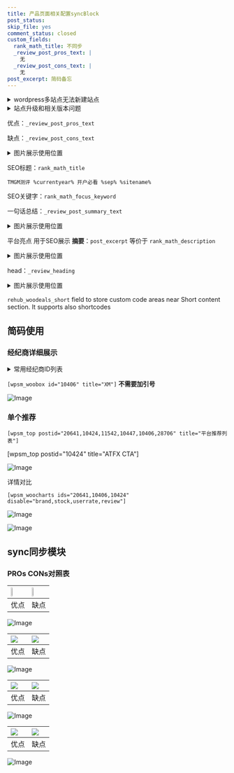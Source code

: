 ```yaml
---
title: 产品页面相关配置syncBlock
post_status: 
skip_file: yes
comment_status: closed
custom_fields:
  rank_math_title: 不同步
  _review_post_pros_text: |
    无
  _review_post_cons_text: |
    无
post_excerpt: 简码备忘
---
```

<details><summary>wordpress多站点无法新建站点</summary>

<li>和报错需要清理cookies一样的原因</li>
<li>wp-config.php里面<code>define( 'SUBDOMAIN_INSTALL', false );//子域名安装</code></li>
<li>新建子站点是用<code>define( 'SUBDOMAIN_INSTALL', true);//子域名安装</code> 完成以后，改成<code>false</code></li>
</details>

<details><summary>站点升级和相关版本问题</summary>

<p>wordpress：5.9.9
woocommerce：7.5.1
出现问题的地方：主题选项里面>><strong>Product layout >>compact style</strong></p>
<p>如何出现没有用过的字段 导致无法保存。先导出配置 然后进行修改，后面再次恢复即可。</p>
<p>出现部分字段无法显示时，需要返回默认布局后，对产品进行保存就好了。</p>
<p></p>
</details>

优点：`_review_post_pros_text`

缺点：`_review_post_cons_text`

<details><summary>图片展示使用位置</summary>

<img src="https://prod-files-secure.s3.us-west-2.amazonaws.com/39ed1227-6d7d-4570-be36-9ccd4a2c4241/f51d3d83-55d4-4bdf-9604-f37ec77ab556/Untitled.png?X-Amz-Algorithm=AWS4-HMAC-SHA256&X-Amz-Content-Sha256=UNSIGNED-PAYLOAD&X-Amz-Credential=ASIAZI2LB4662LIQKKBF%2F20250805%2Fus-west-2%2Fs3%2Faws4_request&X-Amz-Date=20250805T105519Z&X-Amz-Expires=3600&X-Amz-Security-Token=IQoJb3JpZ2luX2VjECEaCXVzLXdlc3QtMiJGMEQCIBBSCZJvpQRnJhxrustgm7Ea6OXWQHT8%2BhheqROlwZ9LAiAYxmlIxA03hUhU9zZrHOi1IYSRWVGXgyxNY1f10f9Jkir%2FAwhaEAAaDDYzNzQyMzE4MzgwNSIMGel20TGOFQhrVO6WKtwDAp7670e3MyupiGmngzUEcNGFdAqIZ%2BRFN8l8l9b0S%2BhJIpqZRVIpfX7GnoS64oZutqVbvJsltsv6ITT48zkVyd9QyN8nt%2F%2F1qgwv%2BAurd2ID6JxgW7pb2z6lOHv2DbVa%2FeK%2Bib5LSuIpbULXBQuiPwMT%2FVKfC5lNBxrfNCL5FOv7ueXRbm3hslGYG%2BQnVtGVrP9vsGSju3UgNmua4M77kqVdQ%2F%2BaqV0ZKlrwW6dblMviHHZwSYg%2BHzcKCGdog8KG1boFetnFII6Z7m8SXyLA%2Fd1qJjzM9%2FkrdK60374B4dJKuK6uVsfyr%2BupuuBQVMM3tK5wxI8d8fClRzCuz3QQ06hduuy%2B471W7m39%2BjhjtVgh8w0Q8VzzqjteJYsRcujZc3EpqafRTdE26NNE8GR8rWAJPK7mzpM5GouRsqC6%2FPOCqZoPDFXJjfHFWI4Bg8Jd57O3GsjOnCkD0IsLYk0YJlf%2BsJ0bMS%2FNkA48yMaxN6VgQZ9yGJip93B%2FOsQ2vITEyx64TjBy4HLx%2FhOdGvrld36u7q8QD5%2FCE9%2B6sq7vxUErTogtUO6w%2F%2BBXGSKhBMc7O3gRnf0M9G8TIn7nanBFBR6%2FOJxBI405WIhuN1QvXuLSziivjH22bmA4KmswzYPHxAY6pgHjHmhxWH0D6WqfP4pbPyDxgxIdleTaMD9r79nawUk%2Bmu9ki5cvo93z%2BKHmTwnTo4L5B%2FrY8aEddSI2KAl5C5%2Fk1iw6nPpX63m8wAwYr%2FVTFisZHAmbsHBOH4nE5RxVBqy1tO3HpsuOEpUMOV0KZw2qUcGcVv634uMAXDnQUIqLRhm%2ByI9BlAVTED4dN9cQYCRxsV3KyJY%2F4Uvk2T1LRELWUB2Zyhxf&X-Amz-Signature=188c8e5d96ef9b1e4e4a6d149eeb11901d20c7359a2812d771401c5a88513c5d&X-Amz-SignedHeaders=host&x-amz-checksum-mode=ENABLED&x-id=GetObject" alt="Image">
</details>

SEO标题：`rank_math_title`

`TMGM测评 %currentyear% 开户必看 %sep% %sitename%`

SEO关键字：`rank_math_focus_keyword`

一句话总结：`_review_post_summary_text`

<details><summary>图片展示使用位置</summary>

<img src="https://prod-files-secure.s3.us-west-2.amazonaws.com/39ed1227-6d7d-4570-be36-9ccd4a2c4241/4b96a922-296c-4f4e-8630-d1c870cbce01/Untitled.png?X-Amz-Algorithm=AWS4-HMAC-SHA256&X-Amz-Content-Sha256=UNSIGNED-PAYLOAD&X-Amz-Credential=ASIAZI2LB4662GU24P5A%2F20250805%2Fus-west-2%2Fs3%2Faws4_request&X-Amz-Date=20250805T105520Z&X-Amz-Expires=3600&X-Amz-Security-Token=IQoJb3JpZ2luX2VjECEaCXVzLXdlc3QtMiJHMEUCIFEtYqHvUQ57SXvhFRV6IRu0wXSPQWj7Cb7laM4DLwA6AiEA33WIR336UjANEE9dS54AUq4ZgyKJGIWIvlDuNABqgDkq%2FwMIWhAAGgw2Mzc0MjMxODM4MDUiDJ65gOkWfsF07ZLCLCrcA409mmE7lAeYN2ka62wGnFMowp9UWlkEkBmzdjl%2BrCrMd2k6c6PSgkxGum%2Bb%2FLnXL8dr%2BnsHyuI6ImKuHC24oM1fFOKB%2B%2BUnZRbTinPkbhgBC7OTBFlXMVvJ6lvJC4SbVlk2SpHJNvP%2Fs16DeRaNAACyqZJb14vWhOdTfZPCFX99hO1vBmJ0svfaZQ9hPgOPs5Fpx0sZPSRl9mDyoClSaqOngNeL8k9OJupzGQplLZUcBDWaZPWU7GKU4StEUQG2nZI7vhOzvumS4OQLX42aTH7CYb8MmvWyUAl%2F5l%2B8N62cbJ0F7q79XDubjfBQFmXgD4tGcfyCrb94g3F1BNlFm90WUgQM72o%2Bo1hELW6gv12n26gGlrY5wSBE%2BTWKF%2BPucn4xO6HBMox5FUrLQmYGTBs7ioO%2FMdM6xdAkkNaJ3oR4rwEBUoNmR7%2FDT%2BA0RXygyVTAaFQKFm4wsPPgeP9GSeVP86eLzqzbU1%2Be8jCFZkqzJlwEA3Ro%2FyE75cR4iFd8bgw235fKrWElyMt0jQlfOHo7uXDLLAjiJRXhRyrPNH%2B2uqOIQAkwFujmCStr0hMNSIvCM5lkExBxaaS8vSQsGOOmejTMsy9OR9R%2Bz0pkc5l7rDDmVMTBxCvgWlgwMOOEx8QGOqUBkJXougANKIPKpcOB3TiDlbE37J6WEIlmvcF7511tAZ2ZXdS6Vftv3LPxdi5L%2BL35QUxHIO9zdTJRjqho%2Bm92zpoXx8v0e6NOJO1r9zHiRFF5TGgy0A3yU7x3DSpeSNUgW%2BYZd%2B0nKn%2FnU8GRerCY8D0eoSMDMaVAR4wTXo6VyFqQTAxZEpIJ2%2FWYC9x0GbD%2B2lOth28S9AKdpONPUFruh9bmQUiR&X-Amz-Signature=5ada0b4ab7b5cb619e7614eea7ec125b7bab8ff2520533d6bad36c06ebc2fd33&X-Amz-SignedHeaders=host&x-amz-checksum-mode=ENABLED&x-id=GetObject" alt="Image">
</details>

平台亮点 用于SEO展示 **摘要**：`post_excerpt`  等价于 `rank_math_description`

<details><summary>图片展示使用位置</summary>

<img src="https://prod-files-secure.s3.us-west-2.amazonaws.com/39ed1227-6d7d-4570-be36-9ccd4a2c4241/1ee11f63-b60a-4dfe-a7a7-d58ff23b5d88/Untitled.png?X-Amz-Algorithm=AWS4-HMAC-SHA256&X-Amz-Content-Sha256=UNSIGNED-PAYLOAD&X-Amz-Credential=ASIAZI2LB4662B5XR7RW%2F20250805%2Fus-west-2%2Fs3%2Faws4_request&X-Amz-Date=20250805T105521Z&X-Amz-Expires=3600&X-Amz-Security-Token=IQoJb3JpZ2luX2VjECEaCXVzLXdlc3QtMiJGMEQCIB9B7xUNw%2FPvjbkkKngAm06NjV04Y5XhRDF1UM0U1yTCAiApp87fQyrqak1grMzo%2B4nE0PhHB7QFgWJiAvNWYxGGYyr%2FAwhaEAAaDDYzNzQyMzE4MzgwNSIMrxV7I29KjHqMHK0iKtwDxEOST1MvMebgblThD5PnOHoAzVV1IP1LZFpDO3zbuMO9iEmr%2F2WPjhH4sSxZFr0q9aASB%2FDM6dOEWw5olYbO9mUyt6VQBmk1hzjSCJ3JvH8yuq0%2FA4R%2BV9aix0XI1RKPYmHPcOa%2FxVUL%2BC0N1Pdm91ag9Gfo8XJHCJ%2B388irF1h1VKqM4MQAWmfDhjsETX%2Fe%2FRmPofon2zjoYA2fpll8o86bUw8ti7stqJZI9ht9qYy4TxuSb95OA1T5BEgwhPMcR%2BeiVt0UgQ8y5%2BRO3KhTB%2FohvIe7juAum3L5KjlZxks76gk3eOlJPv9lAkg9jpkQK17FAmNiSPxJMIJOHm4z6EBHRdJ4DxFhIqUIjbt0O%2BLu4wzSaOj7UyFdpmKoO3FN4hQugcJxfYk64hReLiuT9%2Ba2iDB%2B7hFL0fhJkencHoM1NqzJMoseaX%2FZUfEikZ4rLNdxS8PP9sBqyAk0C73i7niVf%2BZD3dCD8E1RHLxT0if6Dacz1KKXuEdlhY8JfvpLxFUPjorG%2B6HHgyLTbj%2BzFAcCG9ig4bJF3sl5r93Sttazwle8RbDMvc59bSizTDuoutSsXA6pcD9bxEFhvZo4ZyUuxI%2Bj76rXtCwaO6c4%2Fa8I%2FUX6pJxH5mka8CIwjYTHxAY6pgE77xHwmuVKU4wkXwToHagMvBrWE4YZkIjIMTQC7qVllj2AaFsCNXgGxOwIW%2BNw50KpTBErg4k5etuyUlgJP1QxvUOb2XVOYllaJxmmt2eYgn4h1VIiSRyiUDF0rokH6OMAkOSyNf4K%2FDwpEQ7qTyiXpUf1AQNKE%2BDbrsnjTnrB79eTVzI1kU5cOSo13bbqMhInTgf%2FDfk8TkmuohxkuhYLAkDPvtmE&X-Amz-Signature=5192567f3c9e73b09bc1cde42b4619dac8324e92cf9ff7496870771d3877ea49&X-Amz-SignedHeaders=host&x-amz-checksum-mode=ENABLED&x-id=GetObject" alt="Image">
<img src="https://prod-files-secure.s3.us-west-2.amazonaws.com/39ed1227-6d7d-4570-be36-9ccd4a2c4241/ad4118b5-78d8-4fbe-801e-3b29b5d99c01/Untitled.png?X-Amz-Algorithm=AWS4-HMAC-SHA256&X-Amz-Content-Sha256=UNSIGNED-PAYLOAD&X-Amz-Credential=ASIAZI2LB4662B5XR7RW%2F20250805%2Fus-west-2%2Fs3%2Faws4_request&X-Amz-Date=20250805T105521Z&X-Amz-Expires=3600&X-Amz-Security-Token=IQoJb3JpZ2luX2VjECEaCXVzLXdlc3QtMiJGMEQCIB9B7xUNw%2FPvjbkkKngAm06NjV04Y5XhRDF1UM0U1yTCAiApp87fQyrqak1grMzo%2B4nE0PhHB7QFgWJiAvNWYxGGYyr%2FAwhaEAAaDDYzNzQyMzE4MzgwNSIMrxV7I29KjHqMHK0iKtwDxEOST1MvMebgblThD5PnOHoAzVV1IP1LZFpDO3zbuMO9iEmr%2F2WPjhH4sSxZFr0q9aASB%2FDM6dOEWw5olYbO9mUyt6VQBmk1hzjSCJ3JvH8yuq0%2FA4R%2BV9aix0XI1RKPYmHPcOa%2FxVUL%2BC0N1Pdm91ag9Gfo8XJHCJ%2B388irF1h1VKqM4MQAWmfDhjsETX%2Fe%2FRmPofon2zjoYA2fpll8o86bUw8ti7stqJZI9ht9qYy4TxuSb95OA1T5BEgwhPMcR%2BeiVt0UgQ8y5%2BRO3KhTB%2FohvIe7juAum3L5KjlZxks76gk3eOlJPv9lAkg9jpkQK17FAmNiSPxJMIJOHm4z6EBHRdJ4DxFhIqUIjbt0O%2BLu4wzSaOj7UyFdpmKoO3FN4hQugcJxfYk64hReLiuT9%2Ba2iDB%2B7hFL0fhJkencHoM1NqzJMoseaX%2FZUfEikZ4rLNdxS8PP9sBqyAk0C73i7niVf%2BZD3dCD8E1RHLxT0if6Dacz1KKXuEdlhY8JfvpLxFUPjorG%2B6HHgyLTbj%2BzFAcCG9ig4bJF3sl5r93Sttazwle8RbDMvc59bSizTDuoutSsXA6pcD9bxEFhvZo4ZyUuxI%2Bj76rXtCwaO6c4%2Fa8I%2FUX6pJxH5mka8CIwjYTHxAY6pgE77xHwmuVKU4wkXwToHagMvBrWE4YZkIjIMTQC7qVllj2AaFsCNXgGxOwIW%2BNw50KpTBErg4k5etuyUlgJP1QxvUOb2XVOYllaJxmmt2eYgn4h1VIiSRyiUDF0rokH6OMAkOSyNf4K%2FDwpEQ7qTyiXpUf1AQNKE%2BDbrsnjTnrB79eTVzI1kU5cOSo13bbqMhInTgf%2FDfk8TkmuohxkuhYLAkDPvtmE&X-Amz-Signature=95903d7fdd74451d72f8012b7f4a529b6d43d293daf615276b60fd3962f5fa33&X-Amz-SignedHeaders=host&x-amz-checksum-mode=ENABLED&x-id=GetObject" alt="Image">
<img src="https://prod-files-secure.s3.us-west-2.amazonaws.com/39ed1227-6d7d-4570-be36-9ccd4a2c4241/a38cf7c9-a79c-4b64-9e94-13589fe0758b/Untitled.png?X-Amz-Algorithm=AWS4-HMAC-SHA256&X-Amz-Content-Sha256=UNSIGNED-PAYLOAD&X-Amz-Credential=ASIAZI2LB4662B5XR7RW%2F20250805%2Fus-west-2%2Fs3%2Faws4_request&X-Amz-Date=20250805T105521Z&X-Amz-Expires=3600&X-Amz-Security-Token=IQoJb3JpZ2luX2VjECEaCXVzLXdlc3QtMiJGMEQCIB9B7xUNw%2FPvjbkkKngAm06NjV04Y5XhRDF1UM0U1yTCAiApp87fQyrqak1grMzo%2B4nE0PhHB7QFgWJiAvNWYxGGYyr%2FAwhaEAAaDDYzNzQyMzE4MzgwNSIMrxV7I29KjHqMHK0iKtwDxEOST1MvMebgblThD5PnOHoAzVV1IP1LZFpDO3zbuMO9iEmr%2F2WPjhH4sSxZFr0q9aASB%2FDM6dOEWw5olYbO9mUyt6VQBmk1hzjSCJ3JvH8yuq0%2FA4R%2BV9aix0XI1RKPYmHPcOa%2FxVUL%2BC0N1Pdm91ag9Gfo8XJHCJ%2B388irF1h1VKqM4MQAWmfDhjsETX%2Fe%2FRmPofon2zjoYA2fpll8o86bUw8ti7stqJZI9ht9qYy4TxuSb95OA1T5BEgwhPMcR%2BeiVt0UgQ8y5%2BRO3KhTB%2FohvIe7juAum3L5KjlZxks76gk3eOlJPv9lAkg9jpkQK17FAmNiSPxJMIJOHm4z6EBHRdJ4DxFhIqUIjbt0O%2BLu4wzSaOj7UyFdpmKoO3FN4hQugcJxfYk64hReLiuT9%2Ba2iDB%2B7hFL0fhJkencHoM1NqzJMoseaX%2FZUfEikZ4rLNdxS8PP9sBqyAk0C73i7niVf%2BZD3dCD8E1RHLxT0if6Dacz1KKXuEdlhY8JfvpLxFUPjorG%2B6HHgyLTbj%2BzFAcCG9ig4bJF3sl5r93Sttazwle8RbDMvc59bSizTDuoutSsXA6pcD9bxEFhvZo4ZyUuxI%2Bj76rXtCwaO6c4%2Fa8I%2FUX6pJxH5mka8CIwjYTHxAY6pgE77xHwmuVKU4wkXwToHagMvBrWE4YZkIjIMTQC7qVllj2AaFsCNXgGxOwIW%2BNw50KpTBErg4k5etuyUlgJP1QxvUOb2XVOYllaJxmmt2eYgn4h1VIiSRyiUDF0rokH6OMAkOSyNf4K%2FDwpEQ7qTyiXpUf1AQNKE%2BDbrsnjTnrB79eTVzI1kU5cOSo13bbqMhInTgf%2FDfk8TkmuohxkuhYLAkDPvtmE&X-Amz-Signature=87119ca24d8b48fcdafe22ad772105192de445c9a0b251768380c0d5c2eaa55e&X-Amz-SignedHeaders=host&x-amz-checksum-mode=ENABLED&x-id=GetObject" alt="Image">
<img src="https://prod-files-secure.s3.us-west-2.amazonaws.com/39ed1227-6d7d-4570-be36-9ccd4a2c4241/7da6fc1e-d2ac-42ae-8c75-cb5749aa18f6/Untitled.png?X-Amz-Algorithm=AWS4-HMAC-SHA256&X-Amz-Content-Sha256=UNSIGNED-PAYLOAD&X-Amz-Credential=ASIAZI2LB4662B5XR7RW%2F20250805%2Fus-west-2%2Fs3%2Faws4_request&X-Amz-Date=20250805T105521Z&X-Amz-Expires=3600&X-Amz-Security-Token=IQoJb3JpZ2luX2VjECEaCXVzLXdlc3QtMiJGMEQCIB9B7xUNw%2FPvjbkkKngAm06NjV04Y5XhRDF1UM0U1yTCAiApp87fQyrqak1grMzo%2B4nE0PhHB7QFgWJiAvNWYxGGYyr%2FAwhaEAAaDDYzNzQyMzE4MzgwNSIMrxV7I29KjHqMHK0iKtwDxEOST1MvMebgblThD5PnOHoAzVV1IP1LZFpDO3zbuMO9iEmr%2F2WPjhH4sSxZFr0q9aASB%2FDM6dOEWw5olYbO9mUyt6VQBmk1hzjSCJ3JvH8yuq0%2FA4R%2BV9aix0XI1RKPYmHPcOa%2FxVUL%2BC0N1Pdm91ag9Gfo8XJHCJ%2B388irF1h1VKqM4MQAWmfDhjsETX%2Fe%2FRmPofon2zjoYA2fpll8o86bUw8ti7stqJZI9ht9qYy4TxuSb95OA1T5BEgwhPMcR%2BeiVt0UgQ8y5%2BRO3KhTB%2FohvIe7juAum3L5KjlZxks76gk3eOlJPv9lAkg9jpkQK17FAmNiSPxJMIJOHm4z6EBHRdJ4DxFhIqUIjbt0O%2BLu4wzSaOj7UyFdpmKoO3FN4hQugcJxfYk64hReLiuT9%2Ba2iDB%2B7hFL0fhJkencHoM1NqzJMoseaX%2FZUfEikZ4rLNdxS8PP9sBqyAk0C73i7niVf%2BZD3dCD8E1RHLxT0if6Dacz1KKXuEdlhY8JfvpLxFUPjorG%2B6HHgyLTbj%2BzFAcCG9ig4bJF3sl5r93Sttazwle8RbDMvc59bSizTDuoutSsXA6pcD9bxEFhvZo4ZyUuxI%2Bj76rXtCwaO6c4%2Fa8I%2FUX6pJxH5mka8CIwjYTHxAY6pgE77xHwmuVKU4wkXwToHagMvBrWE4YZkIjIMTQC7qVllj2AaFsCNXgGxOwIW%2BNw50KpTBErg4k5etuyUlgJP1QxvUOb2XVOYllaJxmmt2eYgn4h1VIiSRyiUDF0rokH6OMAkOSyNf4K%2FDwpEQ7qTyiXpUf1AQNKE%2BDbrsnjTnrB79eTVzI1kU5cOSo13bbqMhInTgf%2FDfk8TkmuohxkuhYLAkDPvtmE&X-Amz-Signature=d3204efe472b0b0696671765338c30f118b4fff4a1e67e4d5757129657ef8a88&X-Amz-SignedHeaders=host&x-amz-checksum-mode=ENABLED&x-id=GetObject" alt="Image">
<img src="https://prod-files-secure.s3.us-west-2.amazonaws.com/39ed1227-6d7d-4570-be36-9ccd4a2c4241/7e97f40a-eaee-47f5-b2f9-475f96808fa7/Untitled.png?X-Amz-Algorithm=AWS4-HMAC-SHA256&X-Amz-Content-Sha256=UNSIGNED-PAYLOAD&X-Amz-Credential=ASIAZI2LB4662B5XR7RW%2F20250805%2Fus-west-2%2Fs3%2Faws4_request&X-Amz-Date=20250805T105521Z&X-Amz-Expires=3600&X-Amz-Security-Token=IQoJb3JpZ2luX2VjECEaCXVzLXdlc3QtMiJGMEQCIB9B7xUNw%2FPvjbkkKngAm06NjV04Y5XhRDF1UM0U1yTCAiApp87fQyrqak1grMzo%2B4nE0PhHB7QFgWJiAvNWYxGGYyr%2FAwhaEAAaDDYzNzQyMzE4MzgwNSIMrxV7I29KjHqMHK0iKtwDxEOST1MvMebgblThD5PnOHoAzVV1IP1LZFpDO3zbuMO9iEmr%2F2WPjhH4sSxZFr0q9aASB%2FDM6dOEWw5olYbO9mUyt6VQBmk1hzjSCJ3JvH8yuq0%2FA4R%2BV9aix0XI1RKPYmHPcOa%2FxVUL%2BC0N1Pdm91ag9Gfo8XJHCJ%2B388irF1h1VKqM4MQAWmfDhjsETX%2Fe%2FRmPofon2zjoYA2fpll8o86bUw8ti7stqJZI9ht9qYy4TxuSb95OA1T5BEgwhPMcR%2BeiVt0UgQ8y5%2BRO3KhTB%2FohvIe7juAum3L5KjlZxks76gk3eOlJPv9lAkg9jpkQK17FAmNiSPxJMIJOHm4z6EBHRdJ4DxFhIqUIjbt0O%2BLu4wzSaOj7UyFdpmKoO3FN4hQugcJxfYk64hReLiuT9%2Ba2iDB%2B7hFL0fhJkencHoM1NqzJMoseaX%2FZUfEikZ4rLNdxS8PP9sBqyAk0C73i7niVf%2BZD3dCD8E1RHLxT0if6Dacz1KKXuEdlhY8JfvpLxFUPjorG%2B6HHgyLTbj%2BzFAcCG9ig4bJF3sl5r93Sttazwle8RbDMvc59bSizTDuoutSsXA6pcD9bxEFhvZo4ZyUuxI%2Bj76rXtCwaO6c4%2Fa8I%2FUX6pJxH5mka8CIwjYTHxAY6pgE77xHwmuVKU4wkXwToHagMvBrWE4YZkIjIMTQC7qVllj2AaFsCNXgGxOwIW%2BNw50KpTBErg4k5etuyUlgJP1QxvUOb2XVOYllaJxmmt2eYgn4h1VIiSRyiUDF0rokH6OMAkOSyNf4K%2FDwpEQ7qTyiXpUf1AQNKE%2BDbrsnjTnrB79eTVzI1kU5cOSo13bbqMhInTgf%2FDfk8TkmuohxkuhYLAkDPvtmE&X-Amz-Signature=400a0dc4060fb8592c1b275f2009d897beb05006fc300ee777f4343e410ef142&X-Amz-SignedHeaders=host&x-amz-checksum-mode=ENABLED&x-id=GetObject" alt="Image">
</details>

head：`_review_heading`

<details><summary>图片展示使用位置</summary>

<img src="https://prod-files-secure.s3.us-west-2.amazonaws.com/39ed1227-6d7d-4570-be36-9ccd4a2c4241/3a4650ad-9887-415c-889a-edd51fa54f27/Untitled.png?X-Amz-Algorithm=AWS4-HMAC-SHA256&X-Amz-Content-Sha256=UNSIGNED-PAYLOAD&X-Amz-Credential=ASIAZI2LB4667J7UGQIJ%2F20250805%2Fus-west-2%2Fs3%2Faws4_request&X-Amz-Date=20250805T105522Z&X-Amz-Expires=3600&X-Amz-Security-Token=IQoJb3JpZ2luX2VjECEaCXVzLXdlc3QtMiJIMEYCIQDYsl82yLd0rVYOjVH4QyN4G%2Btmdgesquzpc0liJ8TEiAIhAJTxj9pSug9ets6msZg14Gp8nxxfQRXc%2FP0Lt5G7IrVMKv8DCFoQABoMNjM3NDIzMTgzODA1IgwWoa3JHBrcxcgOWdAq3ANyuwKt1%2B8z9HFJ7uMYC%2Fr7PJ8v3TI3rLleXK1DGfI%2BWbMWOl70rAVGTCeY8oSkVm4iUkASHTgRfSig7TKgsRb0QdTvCT2mmSq9Qq%2Fs5iJA9Z%2BWx4X7sDEmpaKkfDj0axHlZt9bj%2BXxAiuVG0dEHrsRH5CIAoEbBzw2dm8w%2BGYfe3bs5KA%2B3eWL2Xje0mB5YztEAXdX5EzzZkWh%2FkB1d4fd6lMPCntYoef6PoX4wZo5qEQ6dmke3tRZd5ndEvtpsYLuOuAmGpJGswVTYZeKOuXw3t%2Be9avHBOfSzbxF0m1%2FIyBbOzrbTwzgoGqPGQeWxC%2FuOvN2iMNHxU9KSKGYHsCP7q55SP%2B0QodrNGO%2F%2BBZHoyXb39SonDt1GL4e969c0sLcMaZkFsRd5kYSzrbK8irW2c%2BIQ3nhrzcajkrXpuj2tzO0%2BxemGIYKOP1WnfkEpSpfqwGnXdq3v4dP4R1beZzTsCzXfE0viEx4vFzRKWDVGE6nynM4y8ohXU0AHW09sNNtMFQMh8Hy%2FP92x9GEPsfmpehGs9jInemdYydYdaR9DtBKRzCyZW38Sv7FaMxvHeSZtbetzMcecFKS49aX11eFRR7aqZhiELxjuBx4tyLOMy29FklTgqJ27i0r0TDog8fEBjqkAZaXHQL27Rf9LjficUpYD8vV36HjnpIwM%2B6Lzq9HMcYEWMFW4PRX8lV9NAIewMCXC1%2Bf6tCs3WEM0f5Ve9bfq5fwfDqDa7tVIaOVCZ%2FTLkfWoVdmzttVrJaoJXFPAoHC7CWAQn7tBEATwOoZ65sorVoIMMflw4qNmakWDvL20c4t5zZVk9XYIQPCg%2FUbbx1xSX5e5mNOq5lBgFm6quwGjSTCznBp&X-Amz-Signature=683902e50e6e1c73195179c1402edcb8a0d8384aa72ef086d1cfc4eda2e030fc&X-Amz-SignedHeaders=host&x-amz-checksum-mode=ENABLED&x-id=GetObject" alt="Image">
</details>

`rehub_woodeals_short`	field to store custom code areas near Short content section. It supports also shortcodes



## 简码使用

### 经纪商详细展示

<details><summary>常用经纪商ID列表</summary>

<pre><code class="php">嘉盛 ===> 20641  [wpsm_woobox id="20641" title="嘉盛"]
易信easymarkets ===> 11542  [wpsm_woobox id="11542" title="易信easymarkets"]
ATFX外汇 ===> 10424  [wpsm_woobox id="10424" title="ATFX"]
XM ===> 10406  [wpsm_woobox id="10406" title="XM"]
TMGM ===> 29622  [wpsm_woobox id="29622" title="TMGM"]
HYCM ===> 10447  [wpsm_woobox id="10447" title="HYCM"]
fpmarkets澳福外汇 ===> 20639  [wpsm_woobox id="20639" title="fpmarkets澳福外汇"]</code></pre>
</details>

`[wpsm_woobox id="10406" title="XM"]` **不需要加引号**

![Image](https://prod-files-secure.s3.us-west-2.amazonaws.com/39ed1227-6d7d-4570-be36-9ccd4a2c4241/4f898f9d-0fa7-4e43-acd3-ac6bc7be575a/Untitled.png?X-Amz-Algorithm=AWS4-HMAC-SHA256&X-Amz-Content-Sha256=UNSIGNED-PAYLOAD&X-Amz-Credential=ASIAZI2LB4664UGUAHQK%2F20250805%2Fus-west-2%2Fs3%2Faws4_request&X-Amz-Date=20250805T105517Z&X-Amz-Expires=3600&X-Amz-Security-Token=IQoJb3JpZ2luX2VjECEaCXVzLXdlc3QtMiJGMEQCIFctc2q51XjxrF0jimTs%2FXmuVXmLxKz6nXrLA3khNUtsAiBSXO%2B88xrCEzICknhx4o8JuNwJDrJJjUsPGaevIx5uuCr%2FAwhaEAAaDDYzNzQyMzE4MzgwNSIMQKWGYOB4VbczMsfdKtwDAZNgBNVX8%2F3e19Pb3ylXr2NYD3NWoDkH8rc9uUgm8xb%2FAO78fOl7L4t2XJdepXmq1RIOVCARmTb3LAvt0zOU79VeSJ8u6Kf%2BrDxNKC%2FQ%2B73YN09kp%2FFibvAJHHypvRQdP3ZzGPB5p8pE0sRjEdQahfYXTnP1Q%2F2NnjRYbVbndWfoNqRFIr5qru5mRWfP8BROkywf8UWCl%2BKolFgutfo95xn7vlBISxIGM6wevKxD6IXq1LFxyhs%2BFii9ml%2Fn1EkYownEcOwjfb2xML6a0BEJKN4S%2BTnfKK9tRAZ1ewaDp8%2F0fZpUs8GzbwEa1WLRKuFyVelT8ORoECMIgJStnSTngZNY7otWWIyqKxDpoCF%2BeRViPImu70qczR%2Fm23dqQNB3YWP4zDOFB8Utqs%2FMzodZWgjWBtIpWsdk7OsM5D6wo7D2%2FmbZMUNFFzCTRrlOcZfJX%2BRabCcurhMOqYmVFGDyWr6PwnuUpMFysTwMSUM13ZNZ3%2B1Ck6kYpXcl2px%2FrXBBnCQY90agdPxRhLYVx6KvORArQDPc0gLopNwzNAmOGX0qSiajAhs1qNgZa%2BIw0dtskw2qsXbDBKeyN7DEWF4yUi%2Fk1agCNOamB8A2mWSNeXHr0upCrXk9yXLBnbcwh4bHxAY6pgHnTcbh6rQmLTBNfDPy%2FYlRlZyDnusO9aPgmDK1Iuk6eDhaX%2FNlm1uz%2BVULYxuxFVF0xmnmmPP5DR8BgqJ49qhvdrCYRlWtGz3ZZxAwK694xCmySRSsDijI5NJtToRA0p0pzwxrjQcGCa1GnIxQxskUysqjNui9EqAouutLmxzdtceRbqXWDIZLp%2BpPvQpfo2fOFYE9oI3091vgsdH2fqF%2F0XrYOkip&X-Amz-Signature=95c9b3e107f9a1dcb5a7155d56365bf4542202c51eafe3b0ad69686fc021c077&X-Amz-SignedHeaders=host&x-amz-checksum-mode=ENABLED&x-id=GetObject)

### 单个推荐
`[wpsm_top postid="20641,10424,11542,10447,10406,28706" title="平台推荐列表"]`

[wpsm_top postid="10424" title="ATFX CTA"]

![Image](https://prod-files-secure.s3.us-west-2.amazonaws.com/39ed1227-6d7d-4570-be36-9ccd4a2c4241/5ac620dc-51a8-48b6-b55d-91f47299193c/Untitled.png?X-Amz-Algorithm=AWS4-HMAC-SHA256&X-Amz-Content-Sha256=UNSIGNED-PAYLOAD&X-Amz-Credential=ASIAZI2LB4664UGUAHQK%2F20250805%2Fus-west-2%2Fs3%2Faws4_request&X-Amz-Date=20250805T105517Z&X-Amz-Expires=3600&X-Amz-Security-Token=IQoJb3JpZ2luX2VjECEaCXVzLXdlc3QtMiJGMEQCIFctc2q51XjxrF0jimTs%2FXmuVXmLxKz6nXrLA3khNUtsAiBSXO%2B88xrCEzICknhx4o8JuNwJDrJJjUsPGaevIx5uuCr%2FAwhaEAAaDDYzNzQyMzE4MzgwNSIMQKWGYOB4VbczMsfdKtwDAZNgBNVX8%2F3e19Pb3ylXr2NYD3NWoDkH8rc9uUgm8xb%2FAO78fOl7L4t2XJdepXmq1RIOVCARmTb3LAvt0zOU79VeSJ8u6Kf%2BrDxNKC%2FQ%2B73YN09kp%2FFibvAJHHypvRQdP3ZzGPB5p8pE0sRjEdQahfYXTnP1Q%2F2NnjRYbVbndWfoNqRFIr5qru5mRWfP8BROkywf8UWCl%2BKolFgutfo95xn7vlBISxIGM6wevKxD6IXq1LFxyhs%2BFii9ml%2Fn1EkYownEcOwjfb2xML6a0BEJKN4S%2BTnfKK9tRAZ1ewaDp8%2F0fZpUs8GzbwEa1WLRKuFyVelT8ORoECMIgJStnSTngZNY7otWWIyqKxDpoCF%2BeRViPImu70qczR%2Fm23dqQNB3YWP4zDOFB8Utqs%2FMzodZWgjWBtIpWsdk7OsM5D6wo7D2%2FmbZMUNFFzCTRrlOcZfJX%2BRabCcurhMOqYmVFGDyWr6PwnuUpMFysTwMSUM13ZNZ3%2B1Ck6kYpXcl2px%2FrXBBnCQY90agdPxRhLYVx6KvORArQDPc0gLopNwzNAmOGX0qSiajAhs1qNgZa%2BIw0dtskw2qsXbDBKeyN7DEWF4yUi%2Fk1agCNOamB8A2mWSNeXHr0upCrXk9yXLBnbcwh4bHxAY6pgHnTcbh6rQmLTBNfDPy%2FYlRlZyDnusO9aPgmDK1Iuk6eDhaX%2FNlm1uz%2BVULYxuxFVF0xmnmmPP5DR8BgqJ49qhvdrCYRlWtGz3ZZxAwK694xCmySRSsDijI5NJtToRA0p0pzwxrjQcGCa1GnIxQxskUysqjNui9EqAouutLmxzdtceRbqXWDIZLp%2BpPvQpfo2fOFYE9oI3091vgsdH2fqF%2F0XrYOkip&X-Amz-Signature=7f23546bb6b7557400478f053dae3d390f0623c73ad66a6c1c8eb400ad7ef046&X-Amz-SignedHeaders=host&x-amz-checksum-mode=ENABLED&x-id=GetObject)

详情对比

`[wpsm_woocharts ids="20641,10406,10424" disable="brand,stock,userrate,review"]`

![Image](https://prod-files-secure.s3.us-west-2.amazonaws.com/39ed1227-6d7d-4570-be36-9ccd4a2c4241/bf3ba45f-b9f3-4295-8aef-b4a495fd25f4/Untitled.png?X-Amz-Algorithm=AWS4-HMAC-SHA256&X-Amz-Content-Sha256=UNSIGNED-PAYLOAD&X-Amz-Credential=ASIAZI2LB4664UGUAHQK%2F20250805%2Fus-west-2%2Fs3%2Faws4_request&X-Amz-Date=20250805T105517Z&X-Amz-Expires=3600&X-Amz-Security-Token=IQoJb3JpZ2luX2VjECEaCXVzLXdlc3QtMiJGMEQCIFctc2q51XjxrF0jimTs%2FXmuVXmLxKz6nXrLA3khNUtsAiBSXO%2B88xrCEzICknhx4o8JuNwJDrJJjUsPGaevIx5uuCr%2FAwhaEAAaDDYzNzQyMzE4MzgwNSIMQKWGYOB4VbczMsfdKtwDAZNgBNVX8%2F3e19Pb3ylXr2NYD3NWoDkH8rc9uUgm8xb%2FAO78fOl7L4t2XJdepXmq1RIOVCARmTb3LAvt0zOU79VeSJ8u6Kf%2BrDxNKC%2FQ%2B73YN09kp%2FFibvAJHHypvRQdP3ZzGPB5p8pE0sRjEdQahfYXTnP1Q%2F2NnjRYbVbndWfoNqRFIr5qru5mRWfP8BROkywf8UWCl%2BKolFgutfo95xn7vlBISxIGM6wevKxD6IXq1LFxyhs%2BFii9ml%2Fn1EkYownEcOwjfb2xML6a0BEJKN4S%2BTnfKK9tRAZ1ewaDp8%2F0fZpUs8GzbwEa1WLRKuFyVelT8ORoECMIgJStnSTngZNY7otWWIyqKxDpoCF%2BeRViPImu70qczR%2Fm23dqQNB3YWP4zDOFB8Utqs%2FMzodZWgjWBtIpWsdk7OsM5D6wo7D2%2FmbZMUNFFzCTRrlOcZfJX%2BRabCcurhMOqYmVFGDyWr6PwnuUpMFysTwMSUM13ZNZ3%2B1Ck6kYpXcl2px%2FrXBBnCQY90agdPxRhLYVx6KvORArQDPc0gLopNwzNAmOGX0qSiajAhs1qNgZa%2BIw0dtskw2qsXbDBKeyN7DEWF4yUi%2Fk1agCNOamB8A2mWSNeXHr0upCrXk9yXLBnbcwh4bHxAY6pgHnTcbh6rQmLTBNfDPy%2FYlRlZyDnusO9aPgmDK1Iuk6eDhaX%2FNlm1uz%2BVULYxuxFVF0xmnmmPP5DR8BgqJ49qhvdrCYRlWtGz3ZZxAwK694xCmySRSsDijI5NJtToRA0p0pzwxrjQcGCa1GnIxQxskUysqjNui9EqAouutLmxzdtceRbqXWDIZLp%2BpPvQpfo2fOFYE9oI3091vgsdH2fqF%2F0XrYOkip&X-Amz-Signature=efa94d824207cef27569fd5ab040dec256d64140795cabb2514967723389e536&X-Amz-SignedHeaders=host&x-amz-checksum-mode=ENABLED&x-id=GetObject)

![Image](https://prod-files-secure.s3.us-west-2.amazonaws.com/39ed1227-6d7d-4570-be36-9ccd4a2c4241/30bc56ef-f383-4b48-9768-2ebc9e436ec0/Untitled.png?X-Amz-Algorithm=AWS4-HMAC-SHA256&X-Amz-Content-Sha256=UNSIGNED-PAYLOAD&X-Amz-Credential=ASIAZI2LB4664UGUAHQK%2F20250805%2Fus-west-2%2Fs3%2Faws4_request&X-Amz-Date=20250805T105517Z&X-Amz-Expires=3600&X-Amz-Security-Token=IQoJb3JpZ2luX2VjECEaCXVzLXdlc3QtMiJGMEQCIFctc2q51XjxrF0jimTs%2FXmuVXmLxKz6nXrLA3khNUtsAiBSXO%2B88xrCEzICknhx4o8JuNwJDrJJjUsPGaevIx5uuCr%2FAwhaEAAaDDYzNzQyMzE4MzgwNSIMQKWGYOB4VbczMsfdKtwDAZNgBNVX8%2F3e19Pb3ylXr2NYD3NWoDkH8rc9uUgm8xb%2FAO78fOl7L4t2XJdepXmq1RIOVCARmTb3LAvt0zOU79VeSJ8u6Kf%2BrDxNKC%2FQ%2B73YN09kp%2FFibvAJHHypvRQdP3ZzGPB5p8pE0sRjEdQahfYXTnP1Q%2F2NnjRYbVbndWfoNqRFIr5qru5mRWfP8BROkywf8UWCl%2BKolFgutfo95xn7vlBISxIGM6wevKxD6IXq1LFxyhs%2BFii9ml%2Fn1EkYownEcOwjfb2xML6a0BEJKN4S%2BTnfKK9tRAZ1ewaDp8%2F0fZpUs8GzbwEa1WLRKuFyVelT8ORoECMIgJStnSTngZNY7otWWIyqKxDpoCF%2BeRViPImu70qczR%2Fm23dqQNB3YWP4zDOFB8Utqs%2FMzodZWgjWBtIpWsdk7OsM5D6wo7D2%2FmbZMUNFFzCTRrlOcZfJX%2BRabCcurhMOqYmVFGDyWr6PwnuUpMFysTwMSUM13ZNZ3%2B1Ck6kYpXcl2px%2FrXBBnCQY90agdPxRhLYVx6KvORArQDPc0gLopNwzNAmOGX0qSiajAhs1qNgZa%2BIw0dtskw2qsXbDBKeyN7DEWF4yUi%2Fk1agCNOamB8A2mWSNeXHr0upCrXk9yXLBnbcwh4bHxAY6pgHnTcbh6rQmLTBNfDPy%2FYlRlZyDnusO9aPgmDK1Iuk6eDhaX%2FNlm1uz%2BVULYxuxFVF0xmnmmPP5DR8BgqJ49qhvdrCYRlWtGz3ZZxAwK694xCmySRSsDijI5NJtToRA0p0pzwxrjQcGCa1GnIxQxskUysqjNui9EqAouutLmxzdtceRbqXWDIZLp%2BpPvQpfo2fOFYE9oI3091vgsdH2fqF%2F0XrYOkip&X-Amz-Signature=2abc92405b8b14f562bed48dfb11c9c12a4720b3b6e1448863f7c6ba008dd1ce&X-Amz-SignedHeaders=host&x-amz-checksum-mode=ENABLED&x-id=GetObject)

## sync同步模块

### PROs CONs对照表

| <img src="https://cdn.ifttt.fun/gh/jarlin8/OSS@main/icons/customize/pros.svg" height="auto" width="37.3%"> | <img src="https://cdn.ifttt.fun/gh/jarlin8/OSS@main/icons/customize/cons.svg" height="auto" width="28.8%"> |
| :--- | :--- |
| 优点 | 缺点 |

![Image](https://prod-files-secure.s3.us-west-2.amazonaws.com/39ed1227-6d7d-4570-be36-9ccd4a2c4241/8742b755-dfb5-4004-9a5f-d6e561664bd8/Untitled.png?X-Amz-Algorithm=AWS4-HMAC-SHA256&X-Amz-Content-Sha256=UNSIGNED-PAYLOAD&X-Amz-Credential=ASIAZI2LB4664UGUAHQK%2F20250805%2Fus-west-2%2Fs3%2Faws4_request&X-Amz-Date=20250805T105517Z&X-Amz-Expires=3600&X-Amz-Security-Token=IQoJb3JpZ2luX2VjECEaCXVzLXdlc3QtMiJGMEQCIFctc2q51XjxrF0jimTs%2FXmuVXmLxKz6nXrLA3khNUtsAiBSXO%2B88xrCEzICknhx4o8JuNwJDrJJjUsPGaevIx5uuCr%2FAwhaEAAaDDYzNzQyMzE4MzgwNSIMQKWGYOB4VbczMsfdKtwDAZNgBNVX8%2F3e19Pb3ylXr2NYD3NWoDkH8rc9uUgm8xb%2FAO78fOl7L4t2XJdepXmq1RIOVCARmTb3LAvt0zOU79VeSJ8u6Kf%2BrDxNKC%2FQ%2B73YN09kp%2FFibvAJHHypvRQdP3ZzGPB5p8pE0sRjEdQahfYXTnP1Q%2F2NnjRYbVbndWfoNqRFIr5qru5mRWfP8BROkywf8UWCl%2BKolFgutfo95xn7vlBISxIGM6wevKxD6IXq1LFxyhs%2BFii9ml%2Fn1EkYownEcOwjfb2xML6a0BEJKN4S%2BTnfKK9tRAZ1ewaDp8%2F0fZpUs8GzbwEa1WLRKuFyVelT8ORoECMIgJStnSTngZNY7otWWIyqKxDpoCF%2BeRViPImu70qczR%2Fm23dqQNB3YWP4zDOFB8Utqs%2FMzodZWgjWBtIpWsdk7OsM5D6wo7D2%2FmbZMUNFFzCTRrlOcZfJX%2BRabCcurhMOqYmVFGDyWr6PwnuUpMFysTwMSUM13ZNZ3%2B1Ck6kYpXcl2px%2FrXBBnCQY90agdPxRhLYVx6KvORArQDPc0gLopNwzNAmOGX0qSiajAhs1qNgZa%2BIw0dtskw2qsXbDBKeyN7DEWF4yUi%2Fk1agCNOamB8A2mWSNeXHr0upCrXk9yXLBnbcwh4bHxAY6pgHnTcbh6rQmLTBNfDPy%2FYlRlZyDnusO9aPgmDK1Iuk6eDhaX%2FNlm1uz%2BVULYxuxFVF0xmnmmPP5DR8BgqJ49qhvdrCYRlWtGz3ZZxAwK694xCmySRSsDijI5NJtToRA0p0pzwxrjQcGCa1GnIxQxskUysqjNui9EqAouutLmxzdtceRbqXWDIZLp%2BpPvQpfo2fOFYE9oI3091vgsdH2fqF%2F0XrYOkip&X-Amz-Signature=b60d0264668ca5b61cbc6f3ce4c8c45497e794809b55eef785be52303566ecb5&X-Amz-SignedHeaders=host&x-amz-checksum-mode=ENABLED&x-id=GetObject)

| <img src="https://cdn.ifttt.fun/gh/jarlin8/OSS@main/icons/customize/pros1.svg" height="auto"> | <img src="https://cdn.ifttt.fun/gh/jarlin8/OSS@main/icons/customize/cons1.svg" height="auto"> |
| :--- | :--- |
| 优点 | 缺点 |

![Image](https://prod-files-secure.s3.us-west-2.amazonaws.com/39ed1227-6d7d-4570-be36-9ccd4a2c4241/806358f8-c9c4-4e17-bb35-c6c76a5397a5/Untitled.png?X-Amz-Algorithm=AWS4-HMAC-SHA256&X-Amz-Content-Sha256=UNSIGNED-PAYLOAD&X-Amz-Credential=ASIAZI2LB4664UGUAHQK%2F20250805%2Fus-west-2%2Fs3%2Faws4_request&X-Amz-Date=20250805T105517Z&X-Amz-Expires=3600&X-Amz-Security-Token=IQoJb3JpZ2luX2VjECEaCXVzLXdlc3QtMiJGMEQCIFctc2q51XjxrF0jimTs%2FXmuVXmLxKz6nXrLA3khNUtsAiBSXO%2B88xrCEzICknhx4o8JuNwJDrJJjUsPGaevIx5uuCr%2FAwhaEAAaDDYzNzQyMzE4MzgwNSIMQKWGYOB4VbczMsfdKtwDAZNgBNVX8%2F3e19Pb3ylXr2NYD3NWoDkH8rc9uUgm8xb%2FAO78fOl7L4t2XJdepXmq1RIOVCARmTb3LAvt0zOU79VeSJ8u6Kf%2BrDxNKC%2FQ%2B73YN09kp%2FFibvAJHHypvRQdP3ZzGPB5p8pE0sRjEdQahfYXTnP1Q%2F2NnjRYbVbndWfoNqRFIr5qru5mRWfP8BROkywf8UWCl%2BKolFgutfo95xn7vlBISxIGM6wevKxD6IXq1LFxyhs%2BFii9ml%2Fn1EkYownEcOwjfb2xML6a0BEJKN4S%2BTnfKK9tRAZ1ewaDp8%2F0fZpUs8GzbwEa1WLRKuFyVelT8ORoECMIgJStnSTngZNY7otWWIyqKxDpoCF%2BeRViPImu70qczR%2Fm23dqQNB3YWP4zDOFB8Utqs%2FMzodZWgjWBtIpWsdk7OsM5D6wo7D2%2FmbZMUNFFzCTRrlOcZfJX%2BRabCcurhMOqYmVFGDyWr6PwnuUpMFysTwMSUM13ZNZ3%2B1Ck6kYpXcl2px%2FrXBBnCQY90agdPxRhLYVx6KvORArQDPc0gLopNwzNAmOGX0qSiajAhs1qNgZa%2BIw0dtskw2qsXbDBKeyN7DEWF4yUi%2Fk1agCNOamB8A2mWSNeXHr0upCrXk9yXLBnbcwh4bHxAY6pgHnTcbh6rQmLTBNfDPy%2FYlRlZyDnusO9aPgmDK1Iuk6eDhaX%2FNlm1uz%2BVULYxuxFVF0xmnmmPP5DR8BgqJ49qhvdrCYRlWtGz3ZZxAwK694xCmySRSsDijI5NJtToRA0p0pzwxrjQcGCa1GnIxQxskUysqjNui9EqAouutLmxzdtceRbqXWDIZLp%2BpPvQpfo2fOFYE9oI3091vgsdH2fqF%2F0XrYOkip&X-Amz-Signature=88e821b90634fd43fa96fc44c7e07a399c220b0e1a7ba9025377745985d1aea4&X-Amz-SignedHeaders=host&x-amz-checksum-mode=ENABLED&x-id=GetObject)

| <img src="https://cdn.ifttt.fun/gh/jarlin8/OSS@main/icons/customize/pros2.svg" height="auto"> | <img src="https://cdn.ifttt.fun/gh/jarlin8/OSS@main/icons/customize/cons2.svg" height="auto"> |
| :--- | :--- |
| 优点 | 缺点 |

![Image](https://prod-files-secure.s3.us-west-2.amazonaws.com/39ed1227-6d7d-4570-be36-9ccd4a2c4241/a9245ec9-70dd-4005-b534-0d54315fc5f3/Untitled.png?X-Amz-Algorithm=AWS4-HMAC-SHA256&X-Amz-Content-Sha256=UNSIGNED-PAYLOAD&X-Amz-Credential=ASIAZI2LB4664UGUAHQK%2F20250805%2Fus-west-2%2Fs3%2Faws4_request&X-Amz-Date=20250805T105517Z&X-Amz-Expires=3600&X-Amz-Security-Token=IQoJb3JpZ2luX2VjECEaCXVzLXdlc3QtMiJGMEQCIFctc2q51XjxrF0jimTs%2FXmuVXmLxKz6nXrLA3khNUtsAiBSXO%2B88xrCEzICknhx4o8JuNwJDrJJjUsPGaevIx5uuCr%2FAwhaEAAaDDYzNzQyMzE4MzgwNSIMQKWGYOB4VbczMsfdKtwDAZNgBNVX8%2F3e19Pb3ylXr2NYD3NWoDkH8rc9uUgm8xb%2FAO78fOl7L4t2XJdepXmq1RIOVCARmTb3LAvt0zOU79VeSJ8u6Kf%2BrDxNKC%2FQ%2B73YN09kp%2FFibvAJHHypvRQdP3ZzGPB5p8pE0sRjEdQahfYXTnP1Q%2F2NnjRYbVbndWfoNqRFIr5qru5mRWfP8BROkywf8UWCl%2BKolFgutfo95xn7vlBISxIGM6wevKxD6IXq1LFxyhs%2BFii9ml%2Fn1EkYownEcOwjfb2xML6a0BEJKN4S%2BTnfKK9tRAZ1ewaDp8%2F0fZpUs8GzbwEa1WLRKuFyVelT8ORoECMIgJStnSTngZNY7otWWIyqKxDpoCF%2BeRViPImu70qczR%2Fm23dqQNB3YWP4zDOFB8Utqs%2FMzodZWgjWBtIpWsdk7OsM5D6wo7D2%2FmbZMUNFFzCTRrlOcZfJX%2BRabCcurhMOqYmVFGDyWr6PwnuUpMFysTwMSUM13ZNZ3%2B1Ck6kYpXcl2px%2FrXBBnCQY90agdPxRhLYVx6KvORArQDPc0gLopNwzNAmOGX0qSiajAhs1qNgZa%2BIw0dtskw2qsXbDBKeyN7DEWF4yUi%2Fk1agCNOamB8A2mWSNeXHr0upCrXk9yXLBnbcwh4bHxAY6pgHnTcbh6rQmLTBNfDPy%2FYlRlZyDnusO9aPgmDK1Iuk6eDhaX%2FNlm1uz%2BVULYxuxFVF0xmnmmPP5DR8BgqJ49qhvdrCYRlWtGz3ZZxAwK694xCmySRSsDijI5NJtToRA0p0pzwxrjQcGCa1GnIxQxskUysqjNui9EqAouutLmxzdtceRbqXWDIZLp%2BpPvQpfo2fOFYE9oI3091vgsdH2fqF%2F0XrYOkip&X-Amz-Signature=a243568eb737576dfe3c5a6f9c208ac81d7c7b5844cde16236233aa305e47b67&X-Amz-SignedHeaders=host&x-amz-checksum-mode=ENABLED&x-id=GetObject)

| <img src="https://cdn.ifttt.fun/gh/jarlin8/OSS@main/icons/customize/pros3.svg" height="auto"> | <img src="https://cdn.ifttt.fun/gh/jarlin8/OSS@main/icons/customize/cons3.svg" height="auto"> |
| :--- | :--- |
| 优点 | 缺点 |

![Image](https://prod-files-secure.s3.us-west-2.amazonaws.com/39ed1227-6d7d-4570-be36-9ccd4a2c4241/e1e580a2-2e5c-4780-9ff4-19c318fc2284/Untitled.png?X-Amz-Algorithm=AWS4-HMAC-SHA256&X-Amz-Content-Sha256=UNSIGNED-PAYLOAD&X-Amz-Credential=ASIAZI2LB4664UGUAHQK%2F20250805%2Fus-west-2%2Fs3%2Faws4_request&X-Amz-Date=20250805T105517Z&X-Amz-Expires=3600&X-Amz-Security-Token=IQoJb3JpZ2luX2VjECEaCXVzLXdlc3QtMiJGMEQCIFctc2q51XjxrF0jimTs%2FXmuVXmLxKz6nXrLA3khNUtsAiBSXO%2B88xrCEzICknhx4o8JuNwJDrJJjUsPGaevIx5uuCr%2FAwhaEAAaDDYzNzQyMzE4MzgwNSIMQKWGYOB4VbczMsfdKtwDAZNgBNVX8%2F3e19Pb3ylXr2NYD3NWoDkH8rc9uUgm8xb%2FAO78fOl7L4t2XJdepXmq1RIOVCARmTb3LAvt0zOU79VeSJ8u6Kf%2BrDxNKC%2FQ%2B73YN09kp%2FFibvAJHHypvRQdP3ZzGPB5p8pE0sRjEdQahfYXTnP1Q%2F2NnjRYbVbndWfoNqRFIr5qru5mRWfP8BROkywf8UWCl%2BKolFgutfo95xn7vlBISxIGM6wevKxD6IXq1LFxyhs%2BFii9ml%2Fn1EkYownEcOwjfb2xML6a0BEJKN4S%2BTnfKK9tRAZ1ewaDp8%2F0fZpUs8GzbwEa1WLRKuFyVelT8ORoECMIgJStnSTngZNY7otWWIyqKxDpoCF%2BeRViPImu70qczR%2Fm23dqQNB3YWP4zDOFB8Utqs%2FMzodZWgjWBtIpWsdk7OsM5D6wo7D2%2FmbZMUNFFzCTRrlOcZfJX%2BRabCcurhMOqYmVFGDyWr6PwnuUpMFysTwMSUM13ZNZ3%2B1Ck6kYpXcl2px%2FrXBBnCQY90agdPxRhLYVx6KvORArQDPc0gLopNwzNAmOGX0qSiajAhs1qNgZa%2BIw0dtskw2qsXbDBKeyN7DEWF4yUi%2Fk1agCNOamB8A2mWSNeXHr0upCrXk9yXLBnbcwh4bHxAY6pgHnTcbh6rQmLTBNfDPy%2FYlRlZyDnusO9aPgmDK1Iuk6eDhaX%2FNlm1uz%2BVULYxuxFVF0xmnmmPP5DR8BgqJ49qhvdrCYRlWtGz3ZZxAwK694xCmySRSsDijI5NJtToRA0p0pzwxrjQcGCa1GnIxQxskUysqjNui9EqAouutLmxzdtceRbqXWDIZLp%2BpPvQpfo2fOFYE9oI3091vgsdH2fqF%2F0XrYOkip&X-Amz-Signature=dc62fc270e5ebde4c3ca19a1c11afe84d3a53f526f99a4957435e4c23281de44&X-Amz-SignedHeaders=host&x-amz-checksum-mode=ENABLED&x-id=GetObject)